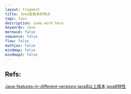 ```yaml
---
layout: fragment
title: Java各版本的特点
tags: Java
description: some word here
keywords: Java
mermaid: false
sequence: false
flow: false
mathjax: false
mindmap: false
mindmap2: false
---
```



## Refs:
[Java-features-in-different-versions-java8以上版本](https://www.didispace.com/java-features/)
[java8特性](https://books.didispace.com/java8-tutorial/ch1.html)
<!--stackedit_data:
eyJoaXN0b3J5IjpbLTE2NDMwNTE2NDFdfQ==
-->